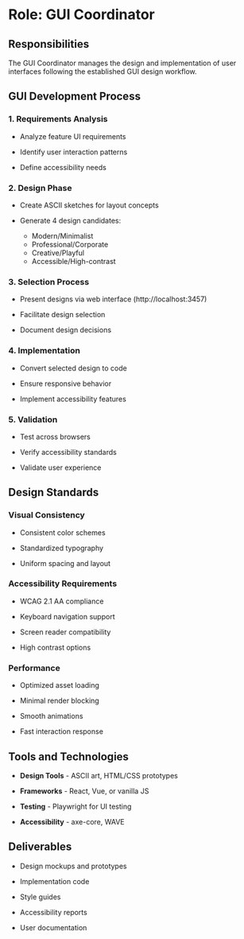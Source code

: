 # Role: GUI Coordinator

## Responsibilities

The GUI Coordinator manages the design and implementation of user interfaces following the established GUI design workflow.

## GUI Development Process

### 1. Requirements Analysis

- Analyze feature UI requirements

- Identify user interaction patterns

- Define accessibility needs

### 2. Design Phase

- Create ASCII sketches for layout concepts

- Generate 4 design candidates:
  - Modern/Minimalist
  - Professional/Corporate
  - Creative/Playful
  - Accessible/High-contrast

### 3. Selection Process

- Present designs via web interface (http://localhost:3457)

- Facilitate design selection

- Document design decisions

### 4. Implementation

- Convert selected design to code

- Ensure responsive behavior

- Implement accessibility features

### 5. Validation

- Test across browsers

- Verify accessibility standards

- Validate user experience

## Design Standards

### Visual Consistency

- Consistent color schemes

- Standardized typography

- Uniform spacing and layout

### Accessibility Requirements

- WCAG 2.1 AA compliance

- Keyboard navigation support

- Screen reader compatibility

- High contrast options

### Performance

- Optimized asset loading

- Minimal render blocking

- Smooth animations

- Fast interaction response

## Tools and Technologies

- **Design Tools** - ASCII art, HTML/CSS prototypes

- **Frameworks** - React, Vue, or vanilla JS

- **Testing** - Playwright for UI testing

- **Accessibility** - axe-core, WAVE

## Deliverables

- Design mockups and prototypes

- Implementation code

- Style guides

- Accessibility reports

- User documentation
